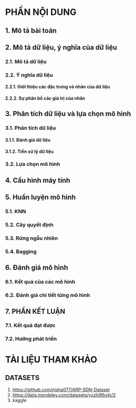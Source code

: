# PHẦN NỘI DUNG

## 1. Mô tả bài toán

## 2. Mô tả dữ liệu, ý nghĩa của dữ liệu
### 2.1. Mô tả dữ liệu
### 2.2. Ý nghĩa dữ liệu
#### 2.2.1. Giới thiệu các đặc trưng và nhãn của dữ liệu
#### 2.2.2. Sự phân bố các giá trị của nhãn

## 3. Phân tích dữ liệu và lựa chọn mô hình
### 3.1. Phân tích dữ liệu
#### 3.1.1. Đánh giá dữ liệu
#### 3.1.2. Tiền xử lý dữ liệu
### 3.2. Lựa chọn mô hình

## 4. Cấu hình máy tính

## 5. Huấn luyện mô hình
### 5.1. KNN
### 5.2. Cây quyết định
### 5.3. Rừng ngẫu nhiên
### 5.4. Bagging

## 6. Đánh giá mô hình
### 6.1. Kết quả của các mô hình
### 6.2. Đánh giá chi tiết từng mô hình

## 7. PHẦN KẾT LUẬN
### 7.1. Kết quả đạt được
### 7.2. Hướng phát triển
# TÀI LIỆU THAM KHẢO
## DATASETS
1. https://github.com/nisha077/ARP-SDN-Dataset
2. https://data.mendeley.com/datasets/yxzh9fbvbj/2
3. kaggle
